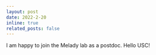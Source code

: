 ```yaml
---
layout: post
date: 2022-2-20 
inline: true
related_posts: false
---
```


I am happy to join the Melady lab as a postdoc. Hello USC!
